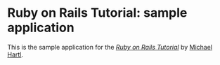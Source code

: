 # Ruby on Rails Tutorial: sample application

This is the sample application for the [*Ruby on Rails Tutorial*](http://railstutorial.org/) by [Michael Hartl](htpp://michaelhartl.com/).
